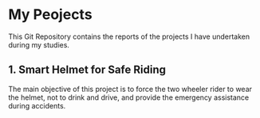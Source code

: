 # My Peojects

This Git Repository contains the reports of the projects I have undertaken during my studies.

## 1. Smart Helmet for Safe Riding
The main objective of this project is to force the two wheeler rider to wear the helmet, not to drink and drive, and provide the emergency assistance during accidents.
